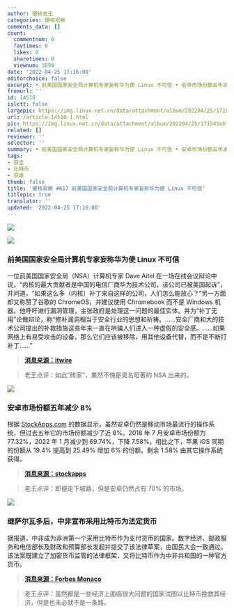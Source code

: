 ```yaml
---
author: 硬核老王
categories: 硬核观察
comments_data: []
count:
  commentnum: 0
  favtimes: 0
  likes: 0
  sharetimes: 0
  viewnum: 3894
date: '2022-04-25 17:16:00'
editorchoice: false
excerpt: • 前美国国家安全局计算机专家妄称华为使 Linux 不可信 • 安卓市场份额五年减少 8% • 继萨尔瓦多后，中非宣布采用比特币为法定货币
fromurl: ''
id: 14510
islctt: false
largepic: https://img.linux.net.cn/data/attachment/album/202204/25/171545oblnndod3inzz0gz.jpg
url: /article-14510-1.html
pic: https://img.linux.net.cn/data/attachment/album/202204/25/171545oblnndod3inzz0gz.jpg.thumb.jpg
related: []
reviewer: ''
selector: ''
summary: • 前美国国家安全局计算机专家妄称华为使 Linux 不可信 • 安卓市场份额五年减少 8% • 继萨尔瓦多后，中非宣布采用比特币为法定货币
tags:
- 安全
- 比特币
- 安卓
thumb: false
title: '硬核观察 #617 前美国国家安全局计算机专家妄称华为使 Linux 不可信'
titlepic: true
translator: ''
updated: '2022-04-25 17:16:00'
---
```


![](/data/attachment/album/202204/25/171545oblnndod3inzz0gz.jpg)


![](/data/attachment/album/202204/25/171557s2w1vwzktt21tw2j.jpg)


### 前美国国家安全局计算机专家妄称华为使 Linux 不可信


一位前美国国家安全局（NSA）计算机专家 Dave Aitel 在一场在线会议辩论中说，“内核的最大贡献者是中国的电信厂商华为技术公司，该公司已被美国起诉”，并问道，“如果这么多（内核）补丁来自这样的公司，人们怎么能放心？”另一方面却又称赞了谷歌的 ChromeOS，并建议使用 Chromebook 而不是 Windows 机器。他呼吁进行漏洞管理，主张政府是处理这一问题的最佳实体。并为“补丁无用”论做辩论，称“修补漏洞相当于安全行业的思想和祈祷。……安全厂商和大的技术公司提出的补救措施这些年来一直在哄骗人们进入一种虚假的安全感。……如果网络上有易受攻击的设备，那么它们应该被移除，用其他设备代替，而不是不断打补丁……”



> 
> **[消息来源：itwire](https://itwire.com/business-it-news/security/patching-is-security-industry-s-thoughts-and-prayers-ex-nsa-man-aitel.html)**
> 
> 
> 



> 
> 老王点评：如此“砖家”，果然不愧是臭名昭著的 NSA 出来的。
> 
> 
> 


![](/data/attachment/album/202204/25/171606rxlmlqvcl00v0lcl.jpg)


### 安卓市场份额五年减少 8%


根据 [StockApps.com](http://stockapps.com/) 的数据显示，虽然安卓仍然是移动市场最流行的操作系统，但过去五年它的市场份额减少了近 8%。2018 年 7 月安卓市场份额为 77.32%，2022 年 1 月减少到 69.74%，下降 7.58%。相比之下，苹果 iOS 同期的份额从 19.4% 提高到 25.49% 增加 6% 的份额。剩余 1.58% 由其它操作系统获得。



> 
> **[消息来源：stockapps](https://stockapps.com/blog/android-loses-8-of-its-global-os-market-share-in-five-years/)**
> 
> 
> 



> 
> 老王点评：即便走下坡路，但是安卓仍然占有 70% 的市场。
> 
> 
> 


![](/data/attachment/album/202204/25/171620zgkfloc0ycocrrog.jpg)


### 继萨尔瓦多后，中非宣布采用比特币为法定货币


据报道，中非成为非洲第一个采用比特币作为支付货币的国家。数字经济、邮政服务和电信部长及财政和预算部长发起并提交了该法律草案，由国民大会一致通过。该法案既建立了加密货币监管的法律框架，又将比特币作为中非共和国的一种官方货币。



> 
> **[消息来源：Forbes Monaco](https://forbes.mc/article/first-african-country-adopt-bitcoin-legal-currency-central-african-republic)**
> 
> 
> 



> 
> 老王点评：虽然都是一些经济上面临很大问题的国家试图以比特币挽救其经济，但是也未必就不是一条路。
> 
> 
>